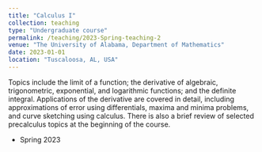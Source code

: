 ```yaml
---
title: "Calculus I"
collection: teaching
type: "Undergraduate course"
permalink: /teaching/2023-Spring-teaching-2
venue: "The University of Alabama, Department of Mathematics"
date: 2023-01-01
location: "Tuscaloosa, AL, USA"
---
```


Topics include the limit of a function; the derivative of algebraic, trigonometric, exponential, and logarithmic functions; and the definite integral. Applications of the derivative are covered in detail, including approximations of error using differentials, maxima and minima problems, and curve sketching using calculus. There is also a brief review of selected precalculus topics at the beginning of the course. 

* Spring 2023
